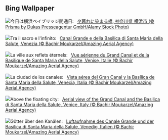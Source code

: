 ## Bing Wallpaper
![](https://www.bing.com/th?id=OHR.YokohamaBridge2024_JA-JP2381649830_UHD.jpg&w=1000)今日は横浜ベイブリッジ開通日:&nbsp;&ensp;[夕暮れに染まる橋, 神奈川県 横浜市 (© Prisma by Dukas Presseagentur GmbH/Alamy Stock Photo)](https://www.bing.com/th?id=OHR.YokohamaBridge2024_JA-JP2381649830_UHD.jpg)
<br><br/>
![](https://www.bing.com/th?id=OHR.VeniceAerial_IT-IT9053737522_UHD.jpg&w=1000)Tra il sacro e l'infinito:&nbsp;&ensp;[Canal Grande e della Basilica di Santa Maria della Salute, Venezia (© Bachir Moukarzel/Amazing Aerial Agency)](https://www.bing.com/th?id=OHR.VeniceAerial_IT-IT9053737522_UHD.jpg)
<br><br/>
![](https://www.bing.com/th?id=OHR.VeniceAerial_FR-FR6953765883_UHD.jpg&w=1000)La ville aux reflets éternels:&nbsp;&ensp;[Vue aérienne du Grand Canal et de la Basilique de Santa Maria della Salute, Venise, Italie (© Bachir Moukarzel/Amazing Aerial Agency)](https://www.bing.com/th?id=OHR.VeniceAerial_FR-FR6953765883_UHD.jpg)
<br><br/>
![](https://www.bing.com/th?id=OHR.VeniceAerial_ES-ES7915043762_UHD.jpg&w=1000)La ciudad de los canales:&nbsp;&ensp;[Vista aérea del Gran Canal y la Basílica de Santa Maria della Salute, Venecia, Italia (© Bachir Moukarzel/Amazing Aerial Agency)](https://www.bing.com/th?id=OHR.VeniceAerial_ES-ES7915043762_UHD.jpg)
<br><br/>
![](https://www.bing.com/th?id=OHR.VeniceAerial_EN-GB6264202474_UHD.jpg&w=1000)Above the floating city:&nbsp;&ensp;[Aerial view of the Grand Canal and the Basilica di Santa Maria della Salute, Venice, Italy (© Bachir Moukarzel/Amazing Aerial Agency)](https://www.bing.com/th?id=OHR.VeniceAerial_EN-GB6264202474_UHD.jpg)
<br><br/>
![](https://www.bing.com/th?id=OHR.VeniceAerial_DE-DE9588219063_UHD.jpg&w=1000)Götter über den Kanälen:&nbsp;&ensp;[Luftaufnahme des Canale Grande und der Basilica di Santa Maria della Salute, Venedig, Italien (© Bachir Moukarzel/Amazing Aerial Agency)](https://www.bing.com/th?id=OHR.VeniceAerial_DE-DE9588219063_UHD.jpg)
<br><br/>
